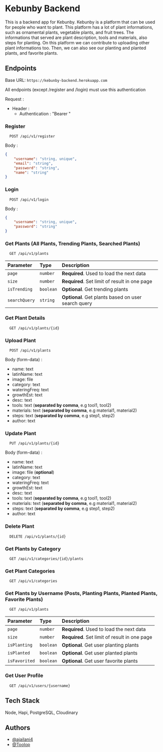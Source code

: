 
# Kebunby Backend

This is a backend app for Kebunby. Kebunby is a platform that can be used for people who want to plant. This platform has a lot of plant informations, such as ornamental plants, vegetable plants, and fruit trees. The informations that served are plant description, tools and materials, also steps for planting. On this platform we can contribute to uploading other plant informations too. Then, we can also see our planting and planted plants, and favorite plants.


## Endpoints

Base URL: ```https://kebunby-backend.herokuapp.com```

All endpoints (except /register and /login) must use this authentication

Request :
- Header :
    - Authentication : "Bearer <token>"

### Register

```http
  POST /api/v1/register
```

Body :

```json 
{
    "username": "string, unique",
	"email": "string",
    "password": "string",
    "name": "string"
}
```

### Login

```http
  POST /api/v1/login
```

Body :

```json 
{
    "username": "string, unique",
    "password": "string"
}
```

### Get Plants (All Plants, Trending Plants, Searched Plants)

```http
  GET /api/v1/plants
```

| Parameter | Type     | Description                |
| :-------- | :------- | :------------------------- |
| `page` | `number` | **Required**. Used to load the next data |
| `size` | `number` | **Required**. Set limit of result in one page |
| `isTrending` | `boolean` | **Optional**. Get trending plants |
| `searchQuery` | `string` | **Optional**. Get plants based on user search query |

### Get Plant Details

```http
  GET /api/v1/plants/{id}
```

### Upload Plant

```http
  POST /api/v1/plants
```

Body (form-data) :
- name: text
- latinName: text
- image: file
- category: text
- wateringFreq: text
- growthEst: text
- desc: text
- tools: text (**separated by comma**, e.g tool1, tool2)
- materials: text (**separated by comma**, e.g material1, material2)
- steps: text (**separated by comma**, e.g step1, step2)
- author: text

### Update Plant

```http
  PUT /api/v1/plants/{id}
```

Body (form-data) :
- name: text
- latinName: text
- image: file (**optional**)
- category: text
- wateringFreq: text
- growthEst: text
- desc: text
- tools: text (**separated by comma**, e.g tool1, tool2)
- materials: text (**separated by comma**, e.g material1, material2)
- steps: text (**separated by comma**, e.g step1, step2)
- author: text

### Delete Plant

```http
  DELETE /api/v1/plants/{id}
```

### Get Plants by Category

```http
  GET /api/v1/categories/{id}/plants
```

### Get Plant Categories

```http
  GET /api/v1/categories
```

### Get Plants by Username (Posts, Planting Plants, Planted Plants, Favorite Plants)

```http
  GET /api/v1/plants
```

| Parameter | Type     | Description                |
| :-------- | :------- | :------------------------- |
| `page` | `number` | **Required**. Used to load the next data |
| `size` | `number` | **Required**. Set limit of result in one page |
| `isPlanting` | `boolean` | **Optional**. Get user planting plants |
| `isPlanted` | `boolean` | **Optional**. Get user planted plants |
| `isFavorited` | `boolean` | **Optional**. Get user favorite plants |

### Get User Profile

```http
  GET /api/v1/users/{username}
```
## Tech Stack

Node, Hapi, PostgreSQL, Cloudinary


## Authors

- [@ajailani4](https://www.github.com/ajailani4)
- [@Toolop](https://github.com/Toolop)
